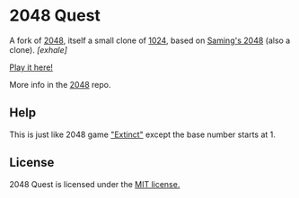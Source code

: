 # 2048 Quest
A fork of [2048](http://git.io/2048), itself a small clone of [1024](https://play.google.com/store/apps/details?id=com.veewo.a1024), based on [Saming's 2048](http://saming.fr/p/2048/) (also a clone).
<i>[exhale]</i>

[Play it here!](http://thereal4096.github.io/2048Q/)

More info in the [2048](https://github.com/gabrielecirulli/2048) repo.

## Help
This is just like 2048 game ["Extinct"](http://2048variants.com/) except the base number starts at 1.

## License
2048 Quest is licensed under the [MIT license.](https://github.com/thereal4096/2048Q/blob/master/LICENSE.txt)
